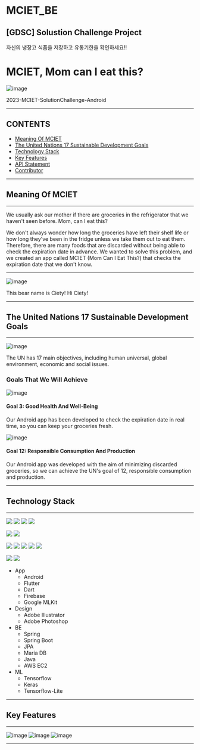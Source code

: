 # MCIET_BE
## [GDSC] Solustion Challenge Project
자신의 냉장고 식품을 저장하고 유통기한을 확인하세요!!
# MCIET, Mom can I eat this?

<img alt="image" src="https://github.com/Leehunil/MCIET_BE/assets/104710245/ad13620e-3f45-4b98-81dc-21379ee3a5a3">

2023-MCIET-SolutionChallenge-Android

---

## CONTENTS
- [Meaning Of MCIET](#Meaning-Of-MCIET)
- [The United Nations 17 Sustainable Development Goals](#The-United-Nations-17-Sustainable-Development-Goals)
- [Technology Stack](#Technology-Stack)
- [Key Features](#Key-Features)
- [API Statement](#API-Statement)
- [Contributor](#Contributor)

---

## Meaning Of MCIET

---

We usually ask our mother if there are groceries in the refrigerator that we haven't seen before. Mom, can I eat this?

We don't always wonder how long the groceries have left their shelf life or how long they've been in the fridge unless we take them out to eat them. Therefore, there are many foods that are discarded without being able to check the expiration date in advance. We wanted to solve this problem, and we created an app called MCIET (Mom Can I Eat This?) that checks the expiration date that we don't know.

---

<img alt="image" src="src/ciety.png">

This bear name is Ciety! Hi Ciety!

---

## The United Nations 17 Sustainable Development Goals

---

<img alt="image" src="src/un17.png">

The UN has 17 main objectives, including human universal, global environment, economic and social issues.

### Goals That We Will Achieve

<img alt="image" src="src/un3.png">

#### **Goal 3: Good Health And Well-Being**

Our Android app has been developed to check the expiration date in real time, so you can keep your groceries fresh.

<img alt="image" src="src/un12.png">

#### **Goal 12: Responsible Consumption And Production**

Our Android app was developed with the aim of minimizing discarded groceries, so we can achieve the UN's goal of 12, responsible consumption and production.

---

## Technology Stack

---



<img src="https://img.shields.io/badge/Android-3DDC84?style=flat-square&logo=Android&logoColor=white"/></a>
<img src="https://img.shields.io/badge/Flutter-02569B?style=flat-square&logo=Flutter&logoColor=white"/></a>
<img src="https://img.shields.io/badge/Dart-0175C2?style=flat-square&logo=Dart&logoColor=white"/></a>
<img src="https://img.shields.io/badge/Firebase-FFCA28?style=flat-square&logo=Firebase&logoColor=white"/></a>

<img src="https://img.shields.io/badge/Adobe Illustrator-0175C2?style=flat-square&logo=Adobe Illustrator&logoColor=white"/></a>
<img src="https://img.shields.io/badge/Adobe Photoshop-0175C2?style=flat-square&logo=Adobe Photoshop&logoColor=white"/></a>

<img src="https://img.shields.io/badge/Spring-6DB33F?style=flat-square&logo=Spring&logoColor=white"/></a>
<img src="https://img.shields.io/badge/Spring Boot-6DB33F?style=flat-square&logo=Spring Boot&logoColor=white"/></a>
<img src="https://img.shields.io/badge/MariaDB-003545?style=flat-square&logo=MariaDB&logoColor=white"/></a>
<img src="https://img.shields.io/badge/Java-007396?style=flat-square&logo=OpenJDK&logoColor=white"/></a>
<img src="https://img.shields.io/badge/Amazon AWS-232F3E?style=flat-square&logo=Amazon AWS&logoColor=white"/></a>

<img src="https://img.shields.io/badge/Keras-D00000?style=flat-square&logo=Keras&logoColor=white"/></a>
<img src="https://img.shields.io/badge/Tensorflow-FF6F00?style=flat-square&logo=Tensorflow&logoColor=white"/></a>


- App
  - Android
  - Flutter
  - Dart
  - Firebase
  - Google MLKit
- Design
  - Adobe Illustrator
  - Adobe Photoshop
- BE
  - Spring
  - Spring Boot
  - JPA
  - Maria DB
  - Java
  - AWS EC2
- ML
  - Tensorflow
  - Keras
  - Tensorflow-Lite

---

## Key Features

---

<img alt="image" src="src/post2.jpg">

<img alt="image" src="src/post3.jpg">

<img alt="image" src="src/post4.jpg">

---
